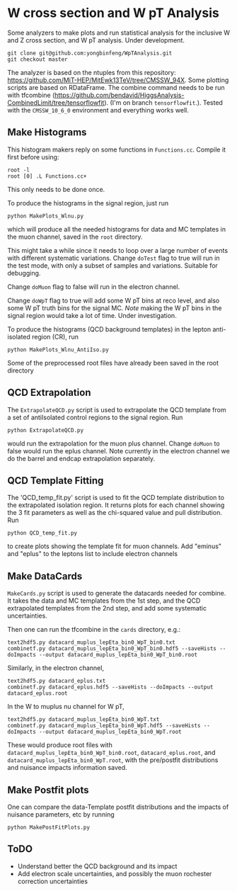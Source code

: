 # W cross section and W pT Analysis

Some analyzers to make plots and run statistical analysis for the inclusive W and Z cross section, and W pT analysis. Under development.

```
git clone git@github.com:yongbinfeng/WpTAnalysis.git
git checkout master
```

The analyzer is based on the ntuples from this repository: https://github.com/MiT-HEP/MitEwk13TeV/tree/CMSSW_94X. Some plotting scripts are based on RDataFrame. The combine command needs to be run with tfcombine (https://github.com/bendavid/HiggsAnalysis-CombinedLimit/tree/tensorflowfit). (I'm on branch `tensorflowfit`.). Tested with the `CMSSW_10_6_0` environment and everything works well.


## Make Histograms
This histogram makers reply on some functions in `Functions.cc`. Compile it first before using:
```
root -l
root [0] .L Functions.cc+
```
This only needs to be done once.

To produce the histograms in the signal region, just run
```
python MakePlots_Wlnu.py
```
which will produce all the needed histograms for data and MC templates in the muon channel, saved in the `root` directory. 

This might take a while since it needs to loop over a large number of events with different systematic variations. Change `doTest` flag to true will run in the test mode, with only a subset of samples and variations. Suitable for debugging.

Change `doMuon` flag to false will run in the electron channel. 

Change `doWpT` flag to true will add some W pT bins at reco level, and also some W pT truth bins for the signal MC. *Note* making the W pT bins in the signal region would take a lot of time. Under investigation.

To produce the histograms (QCD background templates) in the lepton anti-isolated region (CR), run
```
python MakePlots_Wlnu_AntiIso.py
```
Some of the preprocessed root files have already been saved in the root directory


## QCD Extrapolation
The `ExtrapolateQCD.py` script is used to extrapolate the QCD template from a set of antiIsolated control regions to the signal region. Run 
```
python ExtrapolateQCD.py
```
would run the extrapolation for the muon plus channel. Change `doMuon` to false would run the eplus channel. Note currently in the electron channel we do the barrel and endcap extrapolation separately.

## QCD Template Fitting
The 'QCD_temp_fit.py' script is used to fit the QCD template distribution to the extrapolated isolation region. It returns plots for each channel showing the 3 fit parameters as well as the chi-squared value and pull distribution. Run
```
python QCD_temp_fit.py
```
to create plots showing the template fit for muon channels. Add "eminus" and "eplus" to the leptons list to include electron channels 

## Make DataCards
`MakeCards.py` script is used to generate the datacards needed for combine. It takes the data and MC templates from the 1st step, and the QCD extrapolated templates from the 2nd step, and add some systematic uncertainties. 

Then one can run the tfcombine in the `cards` directory, e.g.:
```
text2hdf5.py datacard_muplus_lepEta_bin0_WpT_bin0.txt
combinetf.py datacard_muplus_lepEta_bin0_WpT_bin0.hdf5 --saveHists --doImpacts --output datacard_muplus_lepEta_bin0_WpT_bin0.root
```

Similarly, in the electron channel,
```
text2hdf5.py datacard_eplus.txt 
combinetf.py datacard_eplus.hdf5 --saveHists --doImpacts --output datacard_eplus.root
```

In the W to muplus nu channel for W pT,
```
text2hdf5.py datacard_muplus_lepEta_bin0_WpT.txt
combinetf.py datacard_muplus_lepEta_bin0_WpT.hdf5 --saveHists --doImpacts --output datacard_muplus_lepEta_bin0_WpT.root
```

These would produce root files with `datacard_muplus_lepEta_bin0_WpT_bin0.root`, `datacard_eplus.root`, and `datacard_muplus_lepEta_bin0_WpT.root`, with the pre/postfit distributions and nuisance impacts information saved.

## Make Postfit plots
One can compare the data-Template postfit distributions and the impacts of nuisance parameters, etc by running
```
python MakePostFitPlots.py
```

## ToDO
- Understand better the QCD background and its impact
- Add electron scale uncertainties, and possibly the muon rochester correction uncertainties
